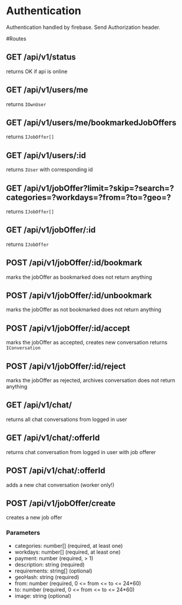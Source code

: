 # Authentication
Authentication handled by firebase. Send Authorization header.

#Routes
## GET /api/v1/status
returns OK if api is online

## GET /api/v1/users/me
returns `IOwnUser`

## GET /api/v1/users/me/bookmarkedJobOffers
returns `IJobOffer[]`

## GET /api/v1/users/:id
returns `IUser` with corresponding id

## GET /api/v1/jobOffer?limit=?skip=?search=?categories=?workdays=?from=?to=?geo=?
returns `IJobOffer[]`

## GET /api/v1/jobOffer/:id
returns `IJobOffer`

## POST /api/v1/jobOffer/:id/bookmark
marks the jobOffer as bookmarked
does not return anything

## POST /api/v1/jobOffer/:id/unbookmark
marks the jobOffer as not bookmarked
does not return anything

## POST /api/v1/jobOffer/:id/accept
marks the jobOffer as accepted, creates new conversation
returns `IConversation`

## POST /api/v1/jobOffer/:id/reject
marks the jobOffer as rejected, archives conversation
does not return anything

## GET /api/v1/chat/
returns all chat conversations from logged in user

## GET /api/v1/chat/:offerId
returns chat conversation from logged in user with job offerer

## POST /api/v1/chat/:offerId
adds a new chat conversation (worker only!)

## POST /api/v1/jobOffer/create
creates a new job offer

### Parameters
- categories: number[] (required, at least one)
- workdays: number[] (required, at least one)
- payment: number (required, > 1)
- description: string (required)
- requirements: string[] (optional)
- geoHash: string (required)
- from: number (required, 0 <= from <= to <= 24*60)
- to: number (required, 0 <= from <= to <= 24*60)
- image: string (optional)
